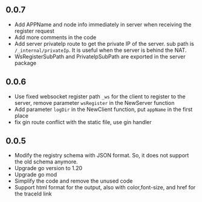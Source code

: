 ## 0.0.7

- Add APPName and node info immediately in server when receiving the register request
- Add more comments in the code
- Add server privateIp route to get the private IP of the server. sub path is `/_internal/privateIp`. It is useful when
  the server is behind the NAT.
- WsRegisterSubPath and PrivateIpSubPath are exported in the server package

## 0.0.6

- Use fixed websocket register path `_ws` for the client to register to the server, remove parameter `wsRegister` in the
  NewServer function
- Add parameter `logDir` in the NewClient function, put `appName` in the first place
- fix gin route conflict with the static file, use gin handler

## 0.0.5

- Modify the registry schema with JSON format. So, it does not support the old schema anymore.
- Upgrade go version to 1.20
- Upgrade go mod
- Simplify the code and remove the unused code
- Support html format for the output, also with color,font-size, and href for the traceId link